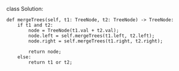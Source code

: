 class Solution:

    def mergeTrees(self, t1: TreeNode, t2: TreeNode) -> TreeNode:
        if t1 and t2:
            node = TreeNode(t1.val + t2.val);
            node.left = self.mergeTrees(t1.left, t2.left);
            node.right = self.mergeTrees(t1.right, t2.right);
            
            return node;
        else:
            return t1 or t2;
